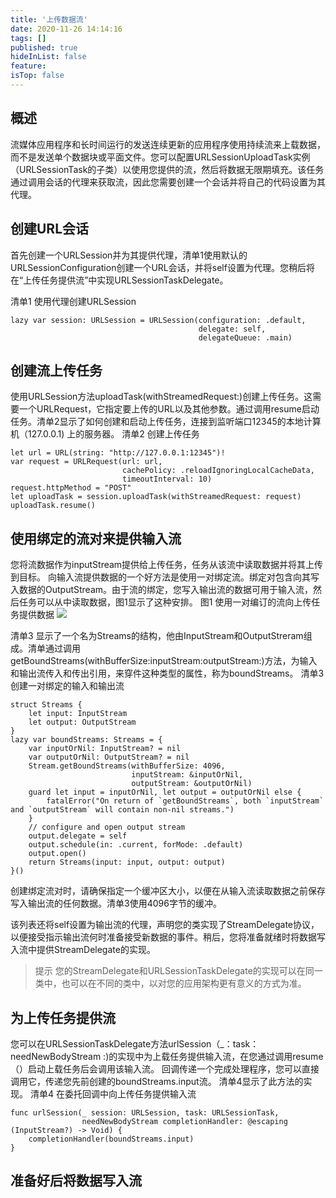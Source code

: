 ```yaml
---
title: '上传数据流'
date: 2020-11-26 14:14:16
tags: []
published: true
hideInList: false
feature: 
isTop: false
---
```

## 概述
流媒体应用程序和长时间运行的发送连续更新的应用程序使用持续流来上载数据，而不是发送单个数据块或平面文件。您可以配置URLSessionUploadTask实例（URLSessionTask的子类）以使用您提供的流，然后将数据无限期填充。该任务通过调用会话的代理来获取流，因此您需要创建一个会话并将自己的代码设置为其代理。

## 创建URL会话
首先创建一个URLSession并为其提供代理，清单1使用默认的URLSessionConfiguration创建一个URL会话，并将self设置为代理。您稍后将在“上传任务提供流”中实现URLSessionTaskDelegate。

清单1 使用代理创建URLSession
```
lazy var session: URLSession = URLSession(configuration: .default,
                                          delegate: self,
                                          delegateQueue: .main)
```
## 创建流上传任务
使用URLSession方法uploadTask(withStreamedRequest:)创建上传任务。这需要一个URLRequest，它指定要上传的URL以及其他参数。通过调用resume启动任务。清单2显示了如何创建和启动上传任务，连接到监听端口12345的本地计算机（127.0.0.1) 上的服务器。
清单2 创建上传任务
```
let url = URL(string: "http://127.0.0.1:12345")!
var request = URLRequest(url: url,
                         cachePolicy: .reloadIgnoringLocalCacheData,
                         timeoutInterval: 10)
request.httpMethod = "POST"
let uploadTask = session.uploadTask(withStreamedRequest: request)
uploadTask.resume()
```
## 使用绑定的流对来提供输入流
您将流数据作为inputStream提供给上传任务，任务从该流中读取数据并将其上传到目标。
向输入流提供数据的一个好方法是使用一对绑定流。绑定对包含向其写入数据的OutputStream。由于流的绑定，您写入输出流的数据可用于输入流，然后任务可以从中读取数据，图1显示了这种安排。
图1 使用一对编订的流向上传任务提供数据
![](https://sjzlovecj.github.io//post-images/1606386222497.png)

清单3 显示了一个名为Streams的结构，他由InputStream和OutputStreram组成。清单通过调用getBoundStreams(withBufferSize:inputStream:outputStream:)方法，为输入和输出流传入和传出引用，来穿件这种类型的属性，称为boundStreams。
清单3 创建一对绑定的输入和输出流
```
struct Streams {
    let input: InputStream
    let output: OutputStream
}
lazy var boundStreams: Streams = {
    var inputOrNil: InputStream? = nil
    var outputOrNil: OutputStream? = nil
    Stream.getBoundStreams(withBufferSize: 4096,
                           inputStream: &inputOrNil,
                           outputStream: &outputOrNil)
    guard let input = inputOrNil, let output = outputOrNil else {
        fatalError("On return of `getBoundStreams`, both `inputStream` and `outputStream` will contain non-nil streams.")
    }
    // configure and open output stream
    output.delegate = self
    output.schedule(in: .current, forMode: .default)
    output.open()
    return Streams(input: input, output: output)
}()
```
创建绑定流对时，请确保指定一个缓冲区大小，以便在从输入流读取数据之前保存写入输出流的任何数据。清单3使用4096字节的缓冲。

该列表还将self设置为输出流的代理，声明您的类实现了StreamDelegate协议，以便接受指示输出流何时准备接受新数据的事件。稍后，您将准备就绪时将数据写入流中提供StreamDelegate的实现。

> 提示
> 您的StreamDelegate和URLSessionTaskDelegate的实现可以在同一类中，也可以在不同的类中，以对您的应用架构更有意义的方式为准。

## 为上传任务提供流
您可以在URLSessionTaskDelegate方法urlSession（_：task：needNewBodyStream :)的实现中为上载任务提供输入流，在您通过调用resume（）启动上载任务后会调用该输入流。 回调传递一个完成处理程序，您可以直接调用它，传递您先前创建的boundStreams.input流。 清单4显示了此方法的实现。
清单4 在委托回调中向上传任务提供输入流
```
func urlSession(_ session: URLSession, task: URLSessionTask,
                needNewBodyStream completionHandler: @escaping (InputStream?) -> Void) {
    completionHandler(boundStreams.input)
}
```

## 准备好后将数据写入流
